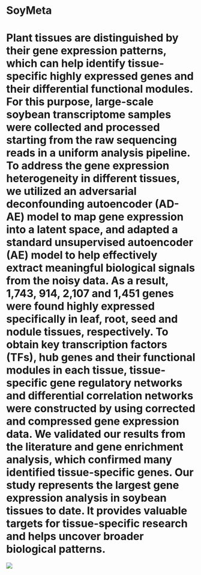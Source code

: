 # SoyMeta
Plant tissues are distinguished by their gene expression patterns, which can help identify tissue-specific highly expressed genes and their differential functional modules. For this purpose, large-scale soybean transcriptome samples were collected and processed starting from the raw sequencing reads in a uniform analysis pipeline. To address the gene expression heterogeneity in different tissues, we utilized an adversarial deconfounding autoencoder (AD-AE) model to map gene expression into a latent space, and adapted a standard unsupervised autoencoder (AE) model to help effectively extract meaningful biological signals from the noisy data. As a result, 1,743, 914, 2,107 and 1,451 genes were found highly expressed specifically in leaf, root, seed and nodule tissues, respectively. To obtain key transcription factors (TFs), hub genes and their functional modules in each tissue, tissue-specific gene regulatory networks and differential correlation networks were constructed by using corrected and compressed gene expression data. We validated our results from the literature and gene enrichment analysis, which confirmed many identified tissue-specific genes. Our study represents the largest gene expression analysis in soybean tissues to date. It provides valuable targets for tissue-specific research and helps uncover broader biological patterns. 
===
![](https://image.baidu.com/search/detail?z=0&word=城市建筑摄影专题&hs=0&pn=0&spn=0&di=&pi=3977&tn=baiduimagedetail&is=&ie=utf-8&oe=utf-8&cs=1595072465%2C3644073269&os=&simid=&adpicid=0&lpn=0&fr=albumsdetail&fm=&ic=0&sme=&cg=&bdtype=&oriquery=&objurl=https%3A%2F%2Ft7.baidu.com%2Fit%2Fu%3D1595072465%2C3644073269%26fm%3D193%26f%3DGIF&fromurl=ipprf_z2C%24qAzdH3FAzdH3Fooo_z%26e3Bev2_z%26e3Bv54AzdH3Fv6jwptejAzdH3Fb88cc0c0a&gsm=0&islist=&querylist=&album_tab=建筑&album_id=7)
